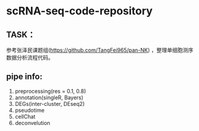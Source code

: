 # scRNA-seq-code-repository

## TASK：

参考张泽民课题组(https://github.com/TangFei965/pan-NK)  ，整理单细胞测序数据分析流程代码。

## pipe info:

1. preprocessing(res = 0.1, 0.8)
2. annotation(singleR, Bayers)
3. DEGs(inter-cluster, DEseq2)
4. pseudotime
5. cellChat
6. deconvelution
